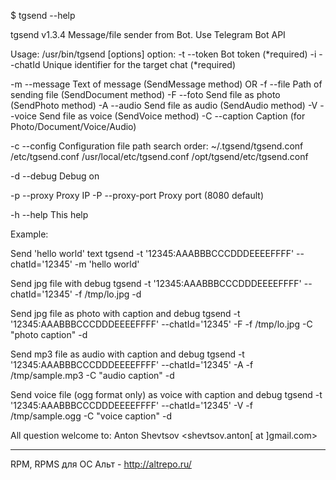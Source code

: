 $ tgsend --help

tgsend v1.3.4
Message/file sender from Bot. Use Telegram Bot API

Usage: /usr/bin/tgsend [options]
option:
  -t --token         Bot token (*required)
  -i --chatId        Unique identifier for the target chat (*required)

  -m --message       Text of message (SendMessage method)
                OR
  -f --file          Path of sending file (SendDocument method)
  -F --foto          Send file as photo (SendPhoto method)
  -A --audio         Send file as audio (SendAudio method)
  -V --voice         Send file as voice (SendVoice method)
  -C --caption       Caption (for Photo/Document/Voice/Audio)


  -c --config        Configuration file path
                     search order:
                             ~/.tgsend/tgsend.conf
                             /etc/tgsend.conf
                             /usr/local/etc/tgsend.conf
                             /opt/tgsend/etc/tgsend.conf

  -d --debug         Debug on

  -p --proxy         Proxy IP
  -P --proxy-port    Proxy port (8080 default)

  -h --help          This help

Example:

Send 'hello world' text
tgsend -t '12345:AAABBBCCCDDDEEEEFFFF' --chatId='12345' -m 'hello world'

Send jpg file with debug
tgsend -t '12345:AAABBBCCCDDDEEEEFFFF' --chatId='12345' -f /tmp/lo.jpg -d

Send jpg file as photo with caption and debug
tgsend -t '12345:AAABBBCCCDDDEEEEFFFF' --chatId='12345' -F -f /tmp/lo.jpg -C "photo caption" -d

Send mp3 file as audio with caption and debug
tgsend -t '12345:AAABBBCCCDDDEEEEFFFF' --chatId='12345' -A -f /tmp/sample.mp3 -C "audio caption" -d

Send voice file (ogg format only) as voice with caption and debug
tgsend -t '12345:AAABBBCCCDDDEEEEFFFF' --chatId='12345' -V -f /tmp/sample.ogg -C "voice caption" -d

All question welcome to: Anton Shevtsov <shevtsov.anton[ at ]gmail.com>

----
RPM, RPMS для ОС Альт - http://altrepo.ru/
